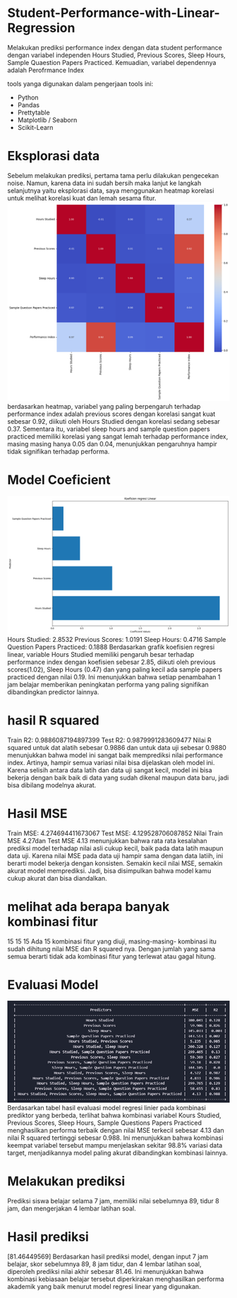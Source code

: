 # Student-Performance-with-Linear-Regression
Melakukan prediksi performance index dengan data student performance dengan variabel independen Hours Studied, Previous Scores, Sleep Hours, Sample Quaestion Papers Practiced. Kemuadian, variabel dependennya adalah  Perofrmance Index

tools yanga digunakan dalam pengerjaan tools ini:
- Python
- Pandas
- Prettytable
- Matplotlib / Seaborn
- Scikit-Learn

# Eksplorasi data
Sebelum melakukan prediksi, pertama tama perlu dilakukan pengecekan noise. Namun, karena data ini sudah bersih maka lanjut ke langkah selanjutnya yaitu eksplorasi data, saya menggunakan heatmap korelasi untuk melihat korelasi kuat dan lemah sesama fitur.
![Eksplorasi data](heatmap_korelasi.png) 
berdasarkan heatmap, variabel yang paling berpengaruh
terhadap performance index adalah previous scores dengan korelasi sangat
kuat sebesar 0.92, diikuti oleh Hours Studied dengan korelasi sedang
sebesar 0.37. Sementara itu, variabel sleep hours and sample question
papers practiced memiliki korelasi yang sangat lemah terhadap
performance index, masing masing hanya 0.05 dan 0.04, menunjukkan
pengaruhnya hampir tidak signifikan terhadap performa.

# Model Coeficient
![Model Koefisien](modelkoef.png)
Hours Studied: 2.8532
Previous Scores: 1.0191
Sleep Hours: 0.4716
Sample Question Papers Practiced: 0.1888
Berdasarkan grafik koefisien regresi linear, variable Hours Studied memiliki pengaruh besar terhadap performance index dengan koefisien sebesar 2.85, diikuti oleh previous scores(1.02), Sleep Hours (0.47) dan yang paling kecil ada sample papers practiced dengan nilai 0.19. Ini
menunjukkan bahwa setiap penambahan 1 jam belajar memberikan peningkatan performa yang paling signifikan dibandingkan predictor lainnya.

# hasil R squared
Train R2: 0.9886087194897399
Test R2: 0.9879991283609477
Nilai R squared untuk dat alatih sebesar 0.9886 dan untuk data uji sebesar 0.9880 menunjukkan bahwa model ini sangat baik memprediksi nilai performance index. Artinya, hampir semua variasi nilai bisa dijelaskan oleh model ini. Karena selisih antara data latih dan data uji sangat kecil, model ini bisa bekerja dengan baik baik di data yang sudah dikenal maupun data baru, jadi bisa dibilang modelnya akurat.

# Hasil MSE
Train MSE: 4.274694411673067
Test MSE: 4.129528706087852
Nilai Train MSE 4.27dan Test MSE 4.13 menunjukkan bahwa rata rata kesalahan prediksi model terhadap nilai asli cukup kecil, baik pada data latih maupun data uji. Karena nilai MSE pada data uji hampir sama dengan data latiih, ini berarti model bekerja dengan konsisten. Semakin kecil nilai MSE, semakin akurat model memprediksi. Jadi, bisa disimpulkan bahwa model kamu cukup akurat dan bisa diandalkan.

# melihat ada berapa banyak kombinasi fitur
15 15 15
Ada 15 kombinasi fitur yang diuji, masing-masing- kombinasi itu sudah dihitung nilai MSE dan R squared nya. Dengan jumlah yang sama semua berarti tidak ada kombinasi fitur yang terlewat atau gagal hitung.

# Evaluasi Model
![evaluasi model](Evaluasimodel.png)
Berdasarkan tabel hasil evaluasi model regresi linier pada kombinasi prediktor yang berbeda, terlihat bahwa kombinasi variabel Kours Studied, Previous Scores, Sleep Hours, Sample Questions Papers Practiced menghasilkan performa terbaik dengan nilai MSE terkecil sebesar 4.13 dan nilai R squared tertinggi sebesar 0.988. Ini menunjukkan bahwa kombinasi keempat variabel tersebut mampu menjelaskan sekitar 98.8% variasi data target, menjadikannya model paling akurat dibandingkan kombinasi lainnya.

# Melakukan prediksi
Prediksi siswa belajar selama 7 jam, memiliki nilai sebelumnya 89, tidur 8 jam, dan mengerjakan 4 lembar latihan soal.

# Hasil prediksi
[81.46449569]
Berdasarkan hasil prediksi model, dengan input 7 jam belajar, skor sebelumnya 89, 8 jam tidur, dan 4 lembar latihan soal, diperoleh prediksi nilai akhir sebesar 81.46. Ini menunjukkan bahwa kombinasi kebiasaan belajar tersebut diperkirakan menghasilkan performa akademik yang baik menurut model regresi linear yang digunakan.
